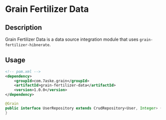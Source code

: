 # Grain Fertilizer Data

## Description

Grain Fertilizer Data is a data source integration module that uses `grain-fertilizer-hibnerate`.

## Usage

```xml
<!-- pom.xml -->
<dependency>
    <groupId>com.7aske.grain</groupId>
    <artifactId>grain-fertilizer-data</artifactId>
    <version>1.0.0</version>
</dependency>
```

```java
@Grain
public interface UserRepository extends CrudRepository<User, Integer> {
}
```
